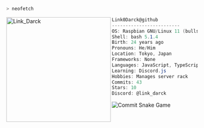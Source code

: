 ```zsh
> neofetch
```

<img align="left" src="https://avatars.githubusercontent.com/u/28543376?v=4" alt="Link_Darck" width="275" /> 

```csharp
Link0Darck@github
-------------------------
OS: Raspbian GNU/Linux 11 (bullseye) armv
Shell: bash 5.1.4
Birth: 24 years ago
Pronouns: He/Him
Location: Tokyo, Japan
Frameworks: None
Languages: JavaScript, TypeScript, HTML, PHP, Batchfile, Shell, ...
Learning: Discord.js
Hobbies: Manages server rack
Commits: 43
Stars: 10
Discord: @link_darck
```
![Commit Snake Game](https://raw.githubusercontent.com/Link0Darck/Link_Darck/main/img/github-contribution-grid-snake.svg)
